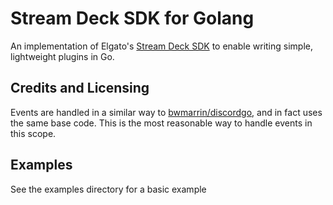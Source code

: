 Stream Deck SDK for Golang
==========

An implementation of Elgato's [Stream Deck SDK](https://developer.elgato.com/documentation/stream-deck/sdk/overview/) to enable writing simple, lightweight plugins in Go.

Credits and Licensing
--------

Events are handled in a similar way to [bwmarrin/discordgo](https://github.com/bwmarrin/discordgo), and in fact uses the same base code. This is the most reasonable way to handle events in this scope.

Examples
-------

See the examples directory for a basic example